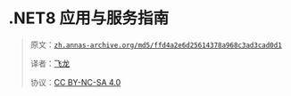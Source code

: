 # .NET8 应用与服务指南

> 原文：[`zh.annas-archive.org/md5/ffd4a2e6d25614378a968c3ad3cad0d1`](https://zh.annas-archive.org/md5/ffd4a2e6d25614378a968c3ad3cad0d1)
> 
> 译者：[飞龙](https://github.com/wizardforcel)
> 
> 协议：[CC BY-NC-SA 4.0](http://creativecommons.org/licenses/by-nc-sa/4.0/)